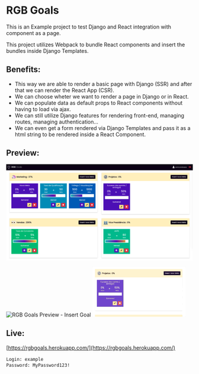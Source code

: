 # RGB Goals

This is an Example project to test Django and React integration with component as a page.

This project utilizes Webpack to bundle React components and insert the bundles inside Django Templates. 

## Benefits:
- This way we are able to render a basic page with Django (SSR) and after that we can render the React App (CSR).
- We can choose wheter we want to render a page in Django or in React.
- We can populate data as default props to React components without having to load via ajax.
- We can still utilize Django features for rendering front-end, managing routes, managing authentication...
- We can even get a form rendered via Django Templates and pass it as a html string to be rendered inside a React Component.

## Preview:
![RGB Goals Preview](./readme/preview.png)

<img src="./readme/add_goal.gif" alt="RGB Goals Preview - Insert Goal" width="49%"/> <img src="./readme/update_goal.gif" alt="RGB Goals Preview - Update Goal" width="50%"/>

## Live:
[https://rgbgoals.herokuapp.com/](https://rgbgoals.herokuapp.com/)


```
Login: example
Password: MyPassword123!
```

